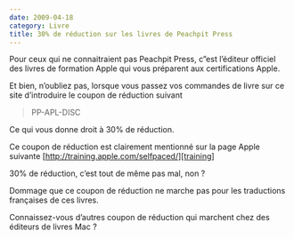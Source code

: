 ```yaml
---
date: 2009-04-18
category: Livre
title: 30% de réduction sur les livres de Peachpit Press
---
```


Pour ceux qui ne connaitraient pas Peachpit Press, c”est l’éditeur officiel des livres de formation Apple qui vous préparent aux certifications Apple.

Et bien, n’oubliez pas, lorsque vous passez vos commandes de livre sur ce site d’introduire le coupon de réduction suivant

> PP-APL-DISC

Ce qui vous donne droit à 30% de réduction.

Ce coupon de réduction est clairement mentionné sur la page Apple suivante [http://training.apple.com/selfpaced/][training]

30% de réduction, c’est tout de même pas mal, non ?

Dommage que ce coupon de réduction ne marche pas pour les traductions françaises de ces livres.

Connaissez-vous d’autres coupon de réduction qui marchent chez des éditeurs de livres Mac ?

[training]: https://web.archive.org/web/20160831153629/http://training.apple.com/selfpaced/
